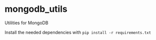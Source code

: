 # mongodb_utils
Utilities for MongoDB


Install the needed dependencies with `pip install -r requirements.txt`
